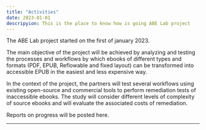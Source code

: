 ```yaml
---
title: "Activities"
date: 2023-01-01
descripyion: This is the place to know how is going ABE Lab project
---
```


The ABE Lab project started on the first of january 2023. 

The main objective of the project will be achieved by analyzing and testing the processes and workflows by which ebooks of different types and formats (PDF, EPUB, Reflowable and fixed layout) can be transformed into accessible EPUB in the easiest and less expensive way. 

In the context of the project, the partners will test several workflows using existing open-source and commercial tools to perform remediation tests of inaccessible ebooks. The study will consider different levels of complexity of source ebooks and will evaluate the associated costs of remediation.

Reports on progress will be posted here.

<hr/>